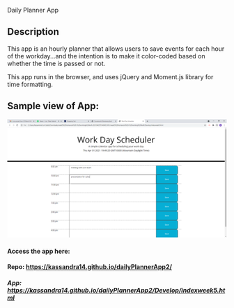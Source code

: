 Daily Planner App

## Description

This app is an hourly planner that allows users to save events for each hour of the workday...and the intention is to make it color-coded based on whether the time is passed or not.


This app runs in the browser, and uses jQuery and Moment.js library for time formatting.




## Sample view of App:

![](2021-04-01-19-58-21.png)



#### Access the app here:

#### Repo: https://kassandra14.github.io/dailyPlannerApp2/
##### App: https://kassandra14.github.io/dailyPlannerApp2/Develop/indexweek5.html



